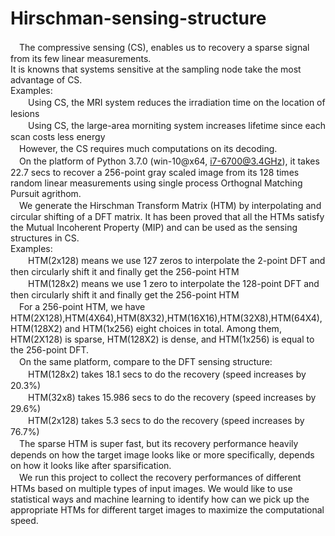 # Hirschman-sensing-structure
　The compressive sensing (CS), enables us to recovery a sparse signal from its few linear measurements.<br>It is knowns that systems sensitive at the sampling node take the most advantage of CS.<br>Examples:<br>
　　Using CS, the MRI system reduces the irradiation time on the location of lesions<br>
　　Using CS, the large-area morniting system increases lifetime since each scan costs less energy<br>
　However, the CS requires much computations on its decoding.<br>
　On the platform of Python 3.7.0 (win-10@x64, i7-6700@3.4GHz), it takes 22.7 secs to recover a 256-point gray scaled image from its 128 times random linear measurements using single process Orthognal Matching Pursuit agrithom.<br>
　We generate the Hirschman Transform Matrix (HTM) by interpolating and circular shifting of a DFT matrix. It has been proved that all the HTMs satisfy the Mutual Incoherent Property (MIP) and can be used as the sensing structures in CS.<br>
Examples:<br>
　　HTM(2x128) means we use 127 zeros to interpolate the 2-point DFT and then circularly shift it and finally get the 256-point HTM<br>    　　HTM(128x2) means we use 1 zero to interpolate the 128-point DFT and then circularly shift it and finally get the 256-point HTM<br>
　For a 256-point HTM, we have HTM(2X128),HTM(4X64),HTM(8X32),HTM(16X16),HTM(32X8),HTM(64X4),HTM(128X2) and HTM(1x256) eight choices in total. Among them, HTM(2X128) is sparse, HTM(128X2) is dense, and HTM(1x256) is equal to the 256-point DFT.<br>
　On the same platform, compare to the DFT sensing structure:<br>
　　HTM(128x2) takes 18.1 secs to do the recovery (speed increases by 20.3%)<br>
　　HTM(32x8) takes 15.986 secs to do the recovery (speed increases by 29.6%)<br>
　　HTM(2x128) takes 5.3 secs to do the recovery (speed increases by 76.7%)<br>
　The sparse HTM is super fast, but its recovery performance heavily depends on how the target image looks like or more specifically, depends on how it looks like after sparsification.<br> 
　We run this project to collect the recovery performances of different HTMs based on multiple types of input images. We would like to use statistical ways and machine learning to identify how can we pick up the appropriate HTMs for different target images to maximize the computational speed.

    
